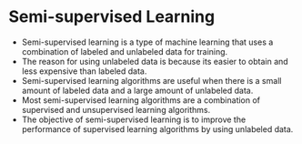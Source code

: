 # Semi-supervised Learning

- Semi-supervised learning is a type of machine learning that uses a combination of labeled and unlabeled data for training.
- The reason for using unlabeled data is because its easier to obtain and less expensive than labeled data.
- Semi-supervised learning algorithms are useful when there is a small amount of labeled data and a large amount of unlabeled data.
- Most semi-supervised learning algorithms are a combination of supervised and unsupervised learning algorithms.
- The objective of semi-supervised learning is to improve the performance of supervised learning algorithms by using unlabeled data.
